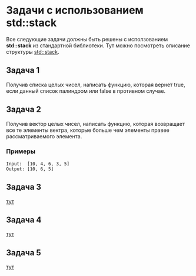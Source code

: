 # Задачи с использованием std::stack
Все следующие задачи должны быть решены с исползованием **std::stack** из стандартной библиотеки.
Тут можно посмотреть описание структуры [std::stack](https://en.cppreference.com/w/cpp/container/stack).

## Задача 1
Получив списка целых чисел, написать функцию, которая вернет true, если данный
список палиндром или false в противном случае.

## Задача 2
Получив вектор целых чисел, написать функцию, которая возвращает все те
элементы вектра, которые больше чем элементы правее рассматриваемого элемента.

### Примеры
```
Input:  [10, 4, 6, 3, 5]
Output: [10, 6, 5]
```

## Задача 3
[тут](https://leetcode.com/problems/baseball-game/)

## Задача 4
[тут](https://leetcode.com/problems/check-if-word-is-valid-after-substitutions/)

## Задача 5
[тут](https://leetcode.com/problems/tag-validator/)


